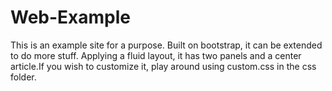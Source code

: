 # Web-Example
This is an example site for a purpose. Built on bootstrap, it can be extended to do more stuff.
Applying a fluid layout, it has two panels and a center article.If you wish to customize it, play around using custom.css in the css folder.  
